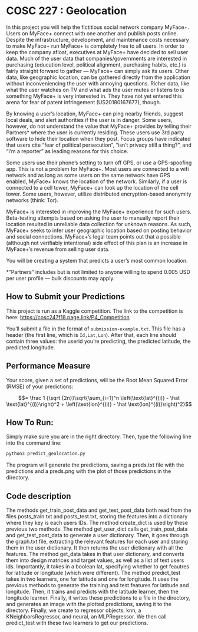 # COSC 227 : Geolocation

In this project you will help the fictitious social network company MyFace+. Users on MyFace+ connect with one another and publish posts online. Despite the infrastructure, development, and maintenance costs necessary to make MyFace+ run MyFace+ is completely free to all users. In order to keep the company afloat, executives at MyFace+ have decided to sell user data. Much of the user data that companies/governments are interested in purchasing (education level, political alignment, purchasing habits, etc.) is fairly straight forward to gather — MyFace+ can simply ask its users. Other data, like geographic location, can be gathered directly from the application without inconveniencing the user with annoying questions. Richer data, like what the user watches on TV and what ads the user mutes or listens to is something MyFace+ is very interested in. They have not yet entered this arena for fear of patent infringement (US20180167677), though.

By knowing a user’s location, MyFace+ can ping nearby friends, suggest local deals, and alert authorities if the user is in danger. Some users, however, do not understand the value that MyFace+ provides by telling their Partners* where the user is currently residing. These users use 3rd party software to hide their location when they post. Focus groups have indicated that users cite “fear of political persecution”, “isn’t privacy still a thing?”, and “I’m a reporter” as leading reasons for this choice. 

Some users use their phone’s setting to turn off GPS, or use a GPS-spoofing app. This is not a problem for MyFace+. Most users are connected to a wifi network and as long as some users on the same network have GPS enabled, MyFace+ knows the location of the network. Similarly, if a user is connected to a cell tower, MyFace+ can look up the location of the cell tower. Some users, however, utilize distributed encryption-based anonymity networks (think: Tor).

MyFace+ is interested in improving the MyFace+ experience for such users. Beta-testing attempts based on asking the user to manually report their location resulted in unreliable data collection for unknown reasons. As such, MyFace+ seeks to infer user geographic location based on posting behavior and social connections. MyFace+’s legal team points out that a possible (although not verifiably intentional) side effect of this plan is an increase in MyFace+’s revenue from selling user data. 

You will be creating a system that predicts a user’s most common location.

*”Partners” includes but is not limited to anyone willing to spend 0.005 USD per user profile — bulk discounts may apply.

## How to Submit your Predictions

This project is run as a Kaggle competition.
The link to the competition is here:  https://cosc247f18.page.link/P4_Competition

You’ll submit a file in the format of `submission-example.txt`. This file has a header (the first line, which is `Id,Lat,Lon`). After that, each line should contain three values: the userid you’re predicting, the predicted latitude, the predicted longitude.


## Performance Measure

Your score, given a set of predictions, will be the Root Mean Squared Error (RMSE) of your predictions:

$$= \frac 1 {\sqrt {2n}}\sqrt{\sum_{i=1}^n \left(\text{lat}^{(i)} - \hat \text{lat}^{(i)}\right)^2 + \left(\text{lon}^{(i)} - \hat \text{lon}^{(i)}\right)^2}$$


## How To Run:

Simply make sure you are in the right directory. Then, type the following line into the command line:

```bash    
python3 predict_geolocation.py
```
The program will generate the predictions, saving a preds.txt file with the predictions and a preds.png with the plot of those predictions in the directory.

## Code description

The methods get_train_post_data and get_test_post_data both read from the files posts_train.txt and posts_test.txt, storing the features into a dictionary where they key is each users IDs.
    The method create_dict is used by these previous two methods.
    The method get_user_dict calls get_train_post_data and get_test_post_data to generate a user dictionary. Then, it goes through the graph.txt file, extracting the relevant features for each user and storing them in the user dictionary. It then returns the user dictionary with all the features.
    The method get_data takes in that user dictionary, and converts them into design matrices and target values, as well as a list of test users ids. Importantly, it takes in a boolean lat, specifying whether to get feautres for latitude or longitude (which were different).
    The method predict_test takes in two learners, one for latitude and one for longitude. It uses the previous methods to generate the training and test features for latitude and longitude. Then, it trains and predicts with the latitude learner, then the longitude learner. Finally, it writes these predictions to a file in the directory, and generates an image with the plotted predictions, saving it to the directory.
    Finally, we create to regressor objects: knn, a KNeighborsRegressor, and neural, an MLPRegressor. We then call predict_test with these two learners to get our predictions.
